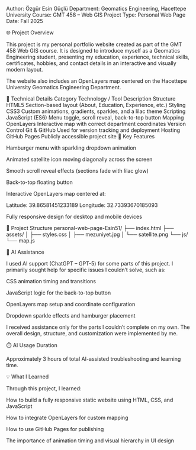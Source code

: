 Author: Özgür Esin Güçlü
Department: Geomatics Engineering, Hacettepe University
Course: GMT 458 – Web GIS
Project Type: Personal Web Page
Date: Fall 2025

🌐 Project Overview

This project is my personal portfolio website created as part of the GMT 458 Web GIS course.
It is designed to introduce myself as a Geomatics Engineering student, presenting my education, experience, technical skills, certificates, hobbies, and contact details in an interactive and visually modern layout.

The website also includes an OpenLayers map centered on the Hacettepe University Geomatics Engineering Department.

🧭 Technical Details
Category	Technology / Tool	Description
Structure	HTML5	Section-based layout (About, Education, Experience, etc.)
Styling	CSS3	Custom animations, gradients, sparkles, and a lilac theme
Scripting	JavaScript (ES6)	Menu toggle, scroll reveal, back-to-top button
Mapping	OpenLayers	Interactive map with correct department coordinates
Version Control	Git & GitHub	Used for version tracking and deployment
Hosting	GitHub Pages	Publicly accessible project site
🎨 Key Features

Hamburger menu with sparkling dropdown animation

Animated satellite icon moving diagonally across the screen

Smooth scroll reveal effects (sections fade with lilac glow)

Back-to-top floating button

Interactive OpenLayers map centered at:

Latitude: 39.86581451233189
Longitude: 32.73393670185093


Fully responsive design for desktop and mobile devices

📁 Project Structure
personal-web-page-Esin51/
├── index.html
├── assets/
│   ├── styles.css
│   ├── mezuniyet.jpg
│   └── satellite.png
└── js/
    └── map.js

🧠 AI Assistance

I used AI support (ChatGPT – GPT-5) for some parts of this project.
I primarily sought help for specific issues I couldn’t solve, such as:

CSS animation timing and transitions

JavaScript logic for the back-to-top button

OpenLayers map setup and coordinate configuration

Dropdown sparkle effects and hamburger placement

I received assistance only for the parts I couldn’t complete on my own.
The overall design, structure, and customization were implemented by me.

⏱️ AI Usage Duration

Approximately 3 hours of total AI-assisted troubleshooting and learning time.

💡 What I Learned

Through this project, I learned:

How to build a fully responsive static website using HTML, CSS, and JavaScript

How to integrate OpenLayers for custom mapping

How to use GitHub Pages for publishing

The importance of animation timing and visual hierarchy in UI design
